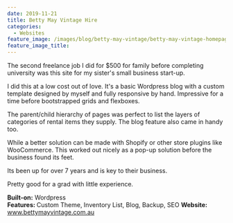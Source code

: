 ```yaml
---
date: 2019-11-21
title: Betty May Vintage Hire
categories:
  - Websites
feature_image: /images/blog/betty-may-vintage/betty-may-vintage-homepage.png
feature_image_title: 
---
```

<p>
The second freelance job I did for $500 for family before completing university was this
site for my sister's small business start-up.
</p>
<p>
I did this at a low cost out of love. It's a basic Wordpress blog with a custom template
designed by myself and fully responsive by hand. Impressive for a time before bootstrapped grids and flexboxes.
</p>
<p>
The parent/child hierarchy of pages was perfect to list the layers of categories of rental items they supply. The blog feature also came in handy too.
</p>
<p>
While a better solution can be made with Shopify or other store plugins like WooCommerce. This worked out nicely as a pop-up solution before the business found its feet. 
</p>
<p>
Its been up for over 7 years and is key to their business.
</p>
<p>
Pretty good for a grad with little experience.
</p>
<p>
<strong>Built-on:</strong> Wordpress<br />
<strong>Features: </strong>Custom Theme, Inventory List, Blog, Backup, SEO
<strong>Website:</strong> <a href="www.bettymayvintage.com.au">www.bettymayvintage.com.au</a>
</p>